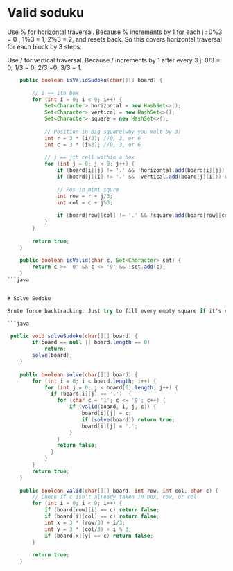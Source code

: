 # Valid soduku

Use % for horizontal traversal. Because % increments by 1 for each j : 0%3 = 0 , 1%3 = 1, 2%3 = 2, and resets back. So this covers horizontal traversal for each block by 3 steps.

Use / for vertical traversal. Because / increments by 1 after every 3 j: 0/3 = 0; 1/3 = 0; 2/3 =0; 3/3 = 1.

```java
    public boolean isValidSudoku(char[][] board) {
        
        // i == ith box
        for (int i = 0; i < 9; i++) {
            Set<Character> horizontal = new HashSet<>();
            Set<Character> vertical = new HashSet<>();
            Set<Character> square = new HashSet<>();
            
            // Position in Big square(why you mult by 3)
            int r = 3 * (i/3); //0, 3, or 6
            int c = 3 * (i%3); //0, 3, or 6
            
            // j == jth cell within a box
            for (int j = 0; j < 9; j++) {
                if (board[i][j] != '.' && !horizontal.add(board[i][j])) return false;
                if (board[j][i] != '.' && !vertical.add(board[j][i])) return false;
                
                // Pos in mini squre
                int row = r + j/3;
                int col = c + j%3;
                
                if (board[row][col] != '.' && !square.add(board[row][col])) return false;
            }  
        }
        
        return true;
    }
                
    public boolean isValid(char c, Set<Character> set) {
        return c >= '0' && c <= '9' && !set.add(c);
    }
```java


# Solve Sodoku

Brute force backtracking: Just try to fill every empty square if it's valid

```java

 public void solveSudoku(char[][] board) {
        if(board == null || board.length == 0)
            return;
        solve(board);
    }
    
    public boolean solve(char[][] board) {
        for (int i = 0; i < board.length; i++) {
            for (int j = 0; j < board[0].length; j++) {
              if (board[i][j] == '.')  {
                for (char c = '1'; c <= '9'; c++) {
                    if (valid(board, i, j, c)) {
                        board[i][j] = c;
                        if (solve(board)) return true;
                        board[i][j] = '.';
                    }
                }
                return false;
              }
            }
        }      
        return true;  
    }
    
    public boolean valid(char[][] board, int row, int col, char c) {
        // Check if c isn't already taken in box, row, or col
        for (int i = 0; i < 9; i++) { 
            if (board[row][i] == c) return false;
            if (board[i][col] == c) return false;
            int x = 3 * (row/3) + i/3;
            int y = 3 * (col/3) + i % 3;
            if (board[x][y] == c) return false;     
        }
        
        return true;   
    }
```